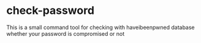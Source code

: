# check-password
This is a small command tool for checking with haveibeenpwned database whether your password is compromised or not
